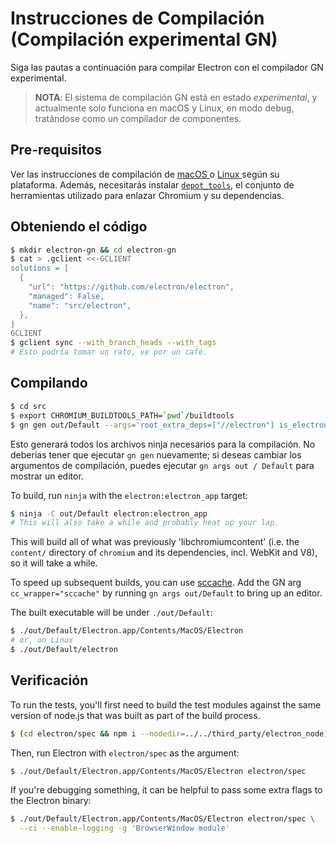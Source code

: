 # Instrucciones de Compilación (Compilación experimental GN)

Siga las pautas a continuación para compilar Electron con el compilador GN experimental.

> **NOTA**: El sistema de compilación GN está en estado *experimental*, y actualmente solo funciona en macOS y Linux, en modo debug, tratándose como un compilador de componentes.

## Pre-requisitos

Ver las instrucciones de compilación de [ macOS ](build-instructions-osx.md#prerequisites) o [ Linux ](build-instructions-linux.md#prerequisites) según su plataforma. Además, necesitarás instalar [` depot_tools `](http://commondatastorage.googleapis.com/chrome-infra-docs/flat/depot_tools/docs/html/depot_tools_tutorial.html#_setting_up), el conjunto de herramientas utilizado para enlazar Chromium y su dependencias.

## Obteniendo el código

```sh
$ mkdir electron-gn && cd electron-gn
$ cat > .gclient <<-GCLIENT
solutions = [
  {
    "url": "https://github.com/electron/electron",
    "managed": False,
    "name": "src/electron",
  },
]
GCLIENT
$ gclient sync --with_branch_heads --with_tags
# Esto podría tomar un rato, ve por un café.
```

## Compilando

```sh
$ cd src
$ export CHROMIUM_BUILDTOOLS_PATH=`pwd`/buildtools
$ gn gen out/Default --args='root_extra_deps=["//electron"] is_electron_build=true is_component_build=true use_jumbo_build=true v8_promise_internal_field_count=1 v8_typed_array_max_size_in_heap=0'
```

Esto generará todos los archivos ninja necesarios para la compilación. No deberías tener que ejecutar ` gn gen ` nuevamente; si deseas cambiar los argumentos de compilación, puedes ejecutar ` gn
args out / Default ` para mostrar un editor.

To build, run `ninja` with the `electron:electron_app` target:

```sh
$ ninja -C out/Default electron:electron_app
# This will also take a while and probably heat up your lap.
```

This will build all of what was previously 'libchromiumcontent' (i.e. the `content/` directory of `chromium` and its dependencies, incl. WebKit and V8), so it will take a while.

To speed up subsequent builds, you can use [sccache](https://github.com/mozilla/sccache). Add the GN arg `cc_wrapper="sccache"` by running `gn args out/Default` to bring up an editor.

The built executable will be under `./out/Default`:

```sh
$ ./out/Default/Electron.app/Contents/MacOS/Electron
# or, on Linux
$ ./out/Default/electron
```

## Verificación

To run the tests, you'll first need to build the test modules against the same version of node.js that was built as part of the build process.

```sh
$ (cd electron/spec && npm i --nodedir=../../third_party/electron_node)
```

Then, run Electron with `electron/spec` as the argument:

```sh
$ ./out/Default/Electron.app/Contents/MacOS/Electron electron/spec
```

If you're debugging something, it can be helpful to pass some extra flags to the Electron binary:

```sh
$ ./out/Default/Electron.app/Contents/MacOS/Electron electron/spec \
  --ci --enable-logging -g 'BrowserWindow module'
```